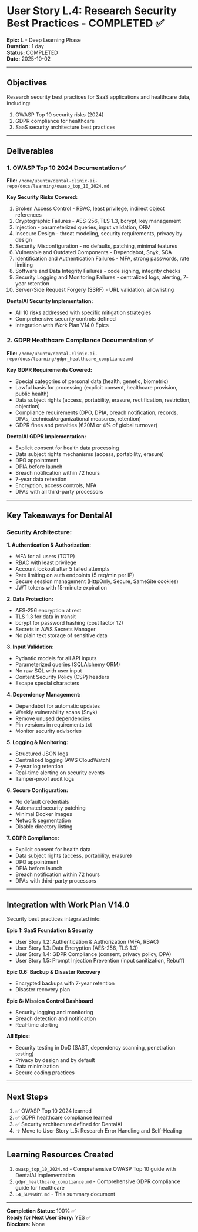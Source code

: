 # User Story L.4: Research Security Best Practices - COMPLETED ✅

**Epic:** L - Deep Learning Phase  
**Duration:** 1 day  
**Status:** COMPLETED  
**Date:** 2025-10-02

---

## Objectives

Research security best practices for SaaS applications and healthcare data, including:
1. OWASP Top 10 security risks (2024)
2. GDPR compliance for healthcare
3. SaaS security architecture best practices

---

## Deliverables

### 1. OWASP Top 10 2024 Documentation ✅
**File:** `/home/ubuntu/dental-clinic-ai-repo/docs/learning/owasp_top_10_2024.md`

**Key Security Risks Covered:**
1. Broken Access Control - RBAC, least privilege, indirect object references
2. Cryptographic Failures - AES-256, TLS 1.3, bcrypt, key management
3. Injection - parameterized queries, input validation, ORM
4. Insecure Design - threat modeling, security requirements, privacy by design
5. Security Misconfiguration - no defaults, patching, minimal features
6. Vulnerable and Outdated Components - Dependabot, Snyk, SCA
7. Identification and Authentication Failures - MFA, strong passwords, rate limiting
8. Software and Data Integrity Failures - code signing, integrity checks
9. Security Logging and Monitoring Failures - centralized logs, alerting, 7-year retention
10. Server-Side Request Forgery (SSRF) - URL validation, allowlisting

**DentalAI Security Implementation:**
- All 10 risks addressed with specific mitigation strategies
- Comprehensive security controls defined
- Integration with Work Plan V14.0 Epics

### 2. GDPR Healthcare Compliance Documentation ✅
**File:** `/home/ubuntu/dental-clinic-ai-repo/docs/learning/gdpr_healthcare_compliance.md`

**Key GDPR Requirements Covered:**
- Special categories of personal data (health, genetic, biometric)
- Lawful basis for processing (explicit consent, healthcare provision, public health)
- Data subject rights (access, portability, erasure, rectification, restriction, objection)
- Compliance requirements (DPO, DPIA, breach notification, records, DPAs, technical/organizational measures, retention)
- GDPR fines and penalties (€20M or 4% of global turnover)

**DentalAI GDPR Implementation:**
- Explicit consent for health data processing
- Data subject rights mechanisms (access, portability, erasure)
- DPO appointment
- DPIA before launch
- Breach notification within 72 hours
- 7-year data retention
- Encryption, access controls, MFA
- DPAs with all third-party processors

---

## Key Takeaways for DentalAI

### Security Architecture:

**1. Authentication & Authorization:**
- MFA for all users (TOTP)
- RBAC with least privilege
- Account lockout after 5 failed attempts
- Rate limiting on auth endpoints (5 req/min per IP)
- Secure session management (HttpOnly, Secure, SameSite cookies)
- JWT tokens with 15-minute expiration

**2. Data Protection:**
- AES-256 encryption at rest
- TLS 1.3 for data in transit
- bcrypt for password hashing (cost factor 12)
- Secrets in AWS Secrets Manager
- No plain text storage of sensitive data

**3. Input Validation:**
- Pydantic models for all API inputs
- Parameterized queries (SQLAlchemy ORM)
- No raw SQL with user input
- Content Security Policy (CSP) headers
- Escape special characters

**4. Dependency Management:**
- Dependabot for automatic updates
- Weekly vulnerability scans (Snyk)
- Remove unused dependencies
- Pin versions in requirements.txt
- Monitor security advisories

**5. Logging & Monitoring:**
- Structured JSON logs
- Centralized logging (AWS CloudWatch)
- 7-year log retention
- Real-time alerting on security events
- Tamper-proof audit logs

**6. Secure Configuration:**
- No default credentials
- Automated security patching
- Minimal Docker images
- Network segmentation
- Disable directory listing

**7. GDPR Compliance:**
- Explicit consent for health data
- Data subject rights (access, portability, erasure)
- DPO appointment
- DPIA before launch
- Breach notification within 72 hours
- DPAs with third-party processors

---

## Integration with Work Plan V14.0

Security best practices integrated into:

**Epic 1: SaaS Foundation & Security**
- User Story 1.2: Authentication & Authorization (MFA, RBAC)
- User Story 1.3: Data Encryption (AES-256, TLS 1.3)
- User Story 1.4: GDPR Compliance (consent, privacy policy, DPA)
- User Story 1.5: Prompt Injection Prevention (input sanitization, Rebuff)

**Epic 0.6: Backup & Disaster Recovery**
- Encrypted backups with 7-year retention
- Disaster recovery plan

**Epic 6: Mission Control Dashboard**
- Security logging and monitoring
- Breach detection and notification
- Real-time alerting

**All Epics:**
- Security testing in DoD (SAST, dependency scanning, penetration testing)
- Privacy by design and by default
- Data minimization
- Secure coding practices

---

## Next Steps

1. ✅ OWASP Top 10 2024 learned
2. ✅ GDPR healthcare compliance learned
3. ✅ Security architecture defined for DentalAI
4. → Move to User Story L.5: Research Error Handling and Self-Healing

---

## Learning Resources Created

1. `owasp_top_10_2024.md` - Comprehensive OWASP Top 10 guide with DentalAI implementation
2. `gdpr_healthcare_compliance.md` - Comprehensive GDPR compliance guide for healthcare
3. `L4_SUMMARY.md` - This summary document

---

**Completion Status:** 100% ✅  
**Ready for Next User Story:** YES ✅  
**Blockers:** None
